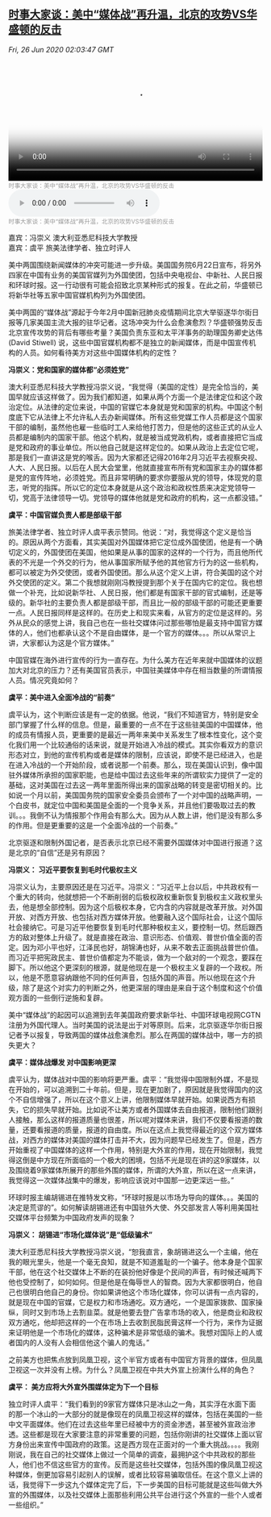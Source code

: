 <!--1593137483000-->
[时事大家谈：美中“媒体战”再升温，北京的攻势VS华盛顿的反击](https://www.voachinese.com/a/io-us-china-20200625/5478319.html)
------

<div><i>Fri, 26 Jun 2020 02:03:47 GMT</i></div><video poster="https://images.weserv.nl?url=gdb.voanews.com/93101bd7-96a7-4b55-b961-b8c2217a08cc_tv_r1_s_w900.jpg" src="https://av.voanews.com/Videoroot/Pangeavideo/2020/06/9/93/93101bd7-96a7-4b55-b961-b8c2217a08cc_240p.mp4" style="width:100%" controls></video><div><small style="color: #999;">时事大家谈：美中“媒体战”再升温，北京的攻势VS华盛顿的反击</small></div><audio src="https://av.voanews.com/clips/VCH/2020/06/25/6353400c-989f-496b-981d-5358b4e88a26.mp3" controls></audio><div><small style="color: #999;">时事大家谈：美中“媒体战”再升温，北京的攻势VS华盛顿的反击</small></div><p>嘉宾：冯崇义 澳大利亚悉尼科技大学教授<br />嘉宾：虞平 旅美法律学者、独立时评人</p><p>美中两国围绕新闻媒体的冲突可能进一步升级。美国国务院6月22日宣布，将另外四家在中国有业务的美国官媒列为外国使团，包括中央电视台、中新社、人民日报和环球时报。这一行动很有可能会招致北京某种形式的报复。在此之前，华盛顿已将新华社等五家中国官媒机构列为外国使团。</p><p>美中两国的“媒体战”源起于今年2月中国新冠肺炎疫情期间北京大举驱逐华尔街日报等几家美国主流大报的驻华记者。这场冲突为什么会愈演愈烈？华盛顿强势反击北京宣传攻势的背后有哪些考量？美国负责东亚和太平洋事务的助理国务卿史达伟 (David Stiwell) 说，这些中国官媒机构都不是独立的新闻媒体，而是中国宣传机构的人员。如何看待美方对这些中国媒体机构的定性？</p><p><strong>冯崇义：党和国家的媒体都“必须姓党”</strong></p><p>澳大利亚悉尼科技大学教授冯崇义说，“我觉得（美国的定性）是完全恰当的，美国早就应该这样做了。因为我们都知道，如果从两个方面一个是法律定位和这个政治定位。从法律的定位来说，中国的官媒它本身就是党和国家的机构。中国这个制度底下它从法律上不允许私人去办新闻媒体。所有这些党媒工作人员都是这个国家干部的编制，虽然他也雇一些临时工人来给他打苦力，但是他的这些正式的从业人员都是编制内的国家干部。他这个机构，就是被当成党政机构，或者直接把它当成是党和政府的事业单位。所以他自己就是这样定位的。如果从政治上去定位它呢，那是我们一直讲这是党的喉舌。因为大家都还记得2016年2月习近平去视察央视、人大、人民日报。以后在人民大会堂里，他就直接宣布所有党和国家主办的媒体都是党的宣传阵地，必须姓党。而且非常明确的要求你要服从党的领导，体现党的意志，听党的指挥。所以它的定位本身就是从这个政治和政权性质来决定党领导一切，党高于法律领导一切。党领导的媒体他就是党和政府的机构，这一点都没错。”</p><p><strong>虞平：中国官媒负责人都是部级干部</strong></p><p>旅美法律学者、独立时评人虞平表示赞同。他说：“对，我觉得这个定义是恰当的。原因从两个方面看，其实美国对外国媒体把它定位成外国使团，他是有一个确切定义的，外国使团在美国，他如果是从事的国家的这样的一个行为，而且他所代表的不光是一个外交的行为，他从事国家所赋予他的其他官方行为的这一些机构，都可以被定为外交使团，或者外国使团。那么从这个定义上讲，符合美国的这个对外交使团的定义。第二个我想就刚刚冯教授提到那个关于在国内它的定位。我也想做一个补充，比如说新华社、人民日报，他们都是有国家干部的官式编制，还是等级的。新华社的主要负责人都是部级干部，而且比一般的部级干部的可能还更重要一点。人民日报同样是这样的。在历史上和现实来看，从官方的定位是这样的。另外从民众的感觉上讲，我自己也在一些社交媒体问过那些哪怕是最支持中国官方媒体的人，他们也都承认这个不是自由媒体，是一个官方的媒体。。。所以从常识上讲，大家都认为这是个官方媒体。”</p><p>中国官媒在海外进行宣传的行为一直存在。为什么美方在近年来就中国媒体的议题加大对北京的压力？还有美国官员表示，中国驻美媒体中存在相当数量的所谓情报人员。情况究竟如何？</p><p><strong>虞平：美中进入全面冷战的“前奏”</strong></p><p>虞平认为，这个判断应该是有一定的依据。他说，“我们不知道官方，特别是安全部门掌握了什么样的信息。但是，最重要的一点不在于这些驻美国的中国媒体，他的成员有情报人员，更重要的是最近一两年来美中关系发生了根本性变化，这个变化我们用一个比较通俗的话来说，就是开始进入冷战的模式。其实你看双方的意识形态对立，到他的宣传机构或者是媒体的限制，应该说，即使不是已经进入，也是在进入冷战的一个开始阶段，或者说那一个前奏。那么，现在美国认识到，像中国驻外媒体所承担的国家职能，也是给中国过去这些年来的所谓软实力提供了一定的基础，这对美国在过去这一两年里面所得出来的国家战略的转变是密切相关的。比如说一个月以前，美国国务院的国家安全委员会颁布了一个对中国的战略声明，一个白皮书，就定位中国和美国是全面的一个竞争关系，并且他们要吸取过去的教训。。。我倒不认为情报那个作用会有那么大。因为从人数上讲，他们是没有那么多的作用。但是更重要的这是一个全面冷战的一个前奏。”</p><p>北京驱逐和限制外国记者，是否表示北京已经不需要外国媒体对中国进行报道？这是北京的“自信”还是另有原因？</p><p><strong>冯崇义： 习近平要恢复到毛时代极权主义</strong></p><p>冯崇义认为，主要原因还是在习近平。冯崇义：“习近平上台以后，中共政权有一个重大的转向，他就想把一个不断削弱的后极权政权重新恢复到极权主义政权里头去，他是想全部控制。因为这个后极权本身，它内含的内容就是改革开放。对外国开放、对西方开放、也包括对西方媒体开放。他要融入这个国际社会，让这个国际社会接纳它。可是习近平他要恢复到毛时代那种极权主义，要控制一切。然后跟西方的敌对整体上升级了。就是直接在政治、意识形态、价值观、普世价值全面的否定。因为邓小平也好，江泽民也好，胡锦涛也好，从来不敢去正面挑战普世价值。而习近平把宪政民主、普世价值都定为不能谈，做为一个敌对的一个观念，要踩在脚下。所以他这个更深刻的根源，就是他现在是一个极权主义复辟的一个政权。所以，他是不愿意容纳跟他不同的任何声音，包括外国的声音。所以他现在这个升级，除了是这个对实力的判断之外，他更深层的理由是来自于这个制度和这个价值观方面的一些倒行逆施和复辟。</p><p>美中“媒体战”的起因可以追溯到去年美国政府要求新华社、中国环球电视网CGTN注册为外国代理人。当时美国的说法是出于对等原则。后来，北京驱逐华尔街日报记者予以报复，导致两国的媒体战愈演愈烈。那么在两国的媒体战中，哪一方的损失更大？</p><p><strong>虞平：媒体战爆发 对中国影响更深</strong></p><p>虞平认为，媒体战对中国的影响将更严重。虞平：“我觉得中国限制外媒，不是现在开始的，可以追溯到二十年前。但是，现在更加剧了，原因就是我觉得国内的这个不自信增强了，所以在这个意义上讲，他限制媒体早就开始。如果说西方有损失，它的损失早就开始。比如说不让美方或者外国媒体去自由报道，限制他们跟别人接触，那么这样的报道质量也很差，所以呢对媒体来讲，我们不仅要看报道的数量，还要看报道的质量，报道的自由度。所以在这点上我觉得最近的这个双方媒体战，对西方的媒体对美国的媒体打击并不大，因为问题早已经发生了。但是，西方开始重视了中国媒体的这样一个作用，特别是大外宣的作用，现在开始限制，我觉得这倒是中方现在所面临的一个极大的困境，包括不光是现在讲的这9家媒体，以及围绕着9家媒体所展开的那些外围的媒体，所谓的大外宣，所以在这一点来讲，我觉得这一次媒体战集中的爆发，影响应该说对中国那一边更深远一些。”</p><p>环球时报主编胡锡进在推特发文称，“环球时报是以市场为导向的媒体。。。美国的决定是荒谬的”。如何解读胡锡进还有中国驻外大使、外交部发言人等利用美国社交媒体平台频繁为中国政府发声的现象？</p><p><strong>冯崇义： 胡锡进“市场化媒体说”是“低级骗术”</strong></p><p>澳大利亚悉尼科技大学教授冯崇义说，“恕我直言，象胡锡进这么一个主编，他在我的眼光里头，他是一个毫无良知，就是不知道羞耻的一个骗子。他本身是个国家干部，他在这个社交媒体上不断的在装扮他好像是个民间的声音，有时候还喊两下他也受控制了，如何如何。但是他是在侮辱世人的智商。因为大家都很明白，他自己也很明白他自己的身份。你如果讲他这个市场化媒体，你可以讲有一点内容的，就是现在中国的官媒，它是权力和市场通吃。双方通吃，一个是国家拨款、国家操纵，同时又到市场上去割韭菜。就是他要去登广告拿市场的收入，他是商业和政权双方通吃，他却把这样的一个在市场上去收割民脂民膏这样一个行为，来作为证据来证明他是一个市场化的媒体，这种骗术是非常低级的骗术。我想对国际上的人或者国内的人没有人会相信他这个骗人的鬼话。”</p><p>之前美方也把焦点放到凤凰卫视，这个半官方或者有中国官方背景的媒体，但凤凰卫视这一次并没有上榜。为什么？凤凰卫视在中共大外宣上扮演什么样的角色？</p><p><strong>虞平： 美方应将大外宣外围媒体定为下一个目标</strong></p><p>独立时评人虞平：“我们看到的9家官方媒体只是冰山之一角，其实浮在水面下面的那一个冰山的一大部分的就是像现在的凤凰卫视这样的媒体，包括在美国的一些中文平面媒体。他们在过去这些年里已经被中方的资金渗透，甚至被外宣政治渗透。这些都是现在大家要注意的非常重要的问题，包括你刚讲的社交媒体上面以官方身份出来宣传中国政府的政策。这是西方现在正面对的一个重大挑战。。。。我刚刚说，我在自己的社交媒体上做过一个简单的调查，最拥护这个中共政权的那些人，他们也不信这些官方的宣传。反而是这些社交媒体，包括外围的像凤凰卫视这种媒体，倒更加容易引起别人的误解，或者比较容易骗取信任。在这个意义上讲的话，我觉得下一步这九个媒体定完了后，下一步美国的目标可能就是这些叫做大外宣的外围媒体，以及社交媒体上面那些利用公共平台进行这个外宣的一些个人或者一些组织。”</p><p> </p>

